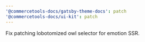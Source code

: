 ```yaml
---
'@commercetools-docs/gatsby-theme-docs': patch
'@commercetools-docs/ui-kit': patch
---
```


Fix patching lobotomized owl selector for emotion SSR.
